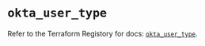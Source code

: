 # `okta_user_type`

Refer to the Terraform Registory for docs: [`okta_user_type`](https://registry.terraform.io/providers/okta/okta/4.6.3/docs/resources/user_type).
